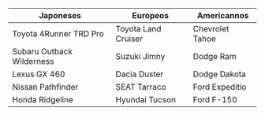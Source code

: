 | Japoneses | Europeos | Americannos |
| --- | --- | --- |
| Toyota 4Runner TRD Pro | Toyota Land Cruiser  | Chevrolet Tahoe |
| Subaru Outback Wilderness | Suzuki Jimny | Dodge Ram |
| Lexus GX 460 | Dacia Duster | Dodge Dakota |
| Nissan Pathfinder | SEAT Tarraco | Ford Expeditio |
| Honda Ridgeline | Hyundai Tucson | Ford F-150 |
